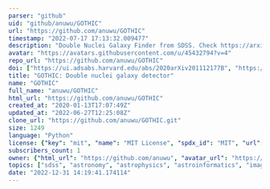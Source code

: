 ```yaml
---
parser: "github"
uid: "github/anuwu/GOTHIC"
url: "https://github.com/anuwu/GOTHIC"
timestamp: "2022-07-17 17:13:32.009477"
description: "Double Nuclei Galaxy Finder from SDSS. Check https://arxiv.org/abs/2011.12177"
avatar: "https://avatars.githubusercontent.com/u/45432794?v=4"
repo_url: "https://github.com/anuwu/GOTHIC"
doi: ["https://ui.adsabs.harvard.edu/abs/2020arXiv201112177B", "https://ui.adsabs.harvard.edu/abs/2020ascl.soft11008B/abstract"]
title: "GOTHIC: Double nuclei galaxy detector"
name: "GOTHIC"
full_name: "anuwu/GOTHIC"
html_url: "https://github.com/anuwu/GOTHIC"
created_at: "2020-01-13T17:07:49Z"
updated_at: "2022-06-27T12:25:08Z"
clone_url: "https://github.com/anuwu/GOTHIC.git"
size: 1249
language: "Python"
license: {"key": "mit", "name": "MIT License", "spdx_id": "MIT", "url": "https://api.github.com/licenses/mit", "node_id": "MDc6TGljZW5zZTEz"}
subscribers_count: 1
owner: {"html_url": "https://github.com/anuwu", "avatar_url": "https://avatars.githubusercontent.com/u/45432794?v=4", "login": "anuwu", "type": "User"}
topics: ["sdss", "astronomy", "astrophysics", "astroinformatics", "image-processing", "image-classification", "rare-object-detection"]
date: "2022-12-31 14:19:41.174114"
---
```

